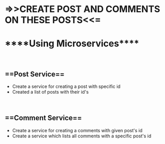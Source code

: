 &nbsp;&nbsp;&nbsp;&nbsp;&nbsp;&nbsp;&nbsp;&nbsp;&nbsp;&nbsp;&nbsp;&nbsp;&nbsp;&nbsp;&nbsp;&nbsp;&nbsp;&nbsp;&nbsp;&nbsp;&nbsp;&nbsp;&nbsp;&nbsp;&nbsp;<h1>=>>CREATE POST AND COMMENTS ON THESE POSTS<<=</h1>
<h1><b>****Using Microservices****</b></h1>
<br/>
<h2>==Post Service==</h2>
<ul>
  <li>Create a service for creating a post with specific id</li>
  <li>Created a list of posts with their id's</li>
</ul>
<br/>
<h2>==Comment Service==</h2>
<ul>
  <li>Create a service for creating a comments with given post's id</li>
  <li>Create a service which lists all comments with a specific post's id</li>
</ul>
